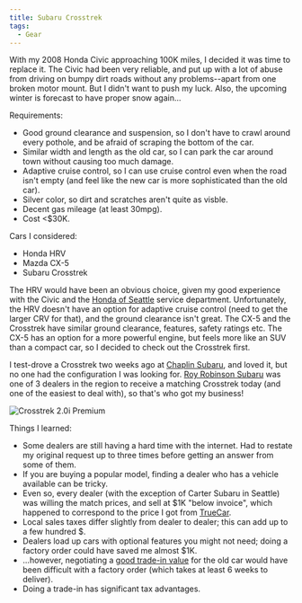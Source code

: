 ```yaml
---
title: Subaru Crosstrek
tags:
  - Gear
---
```


With my 2008 Honda Civic approaching 100K miles, I decided it was time to replace it. The Civic had been very reliable, and put up with a lot of abuse from driving on bumpy dirt roads without any problems--apart from one broken motor mount. But I didn't want to push my luck. Also, the upcoming winter is forecast to have proper snow again...

Requirements:
- Good ground clearance and suspension, so I don't have to crawl around every pothole, and be afraid of scraping the bottom of the car.
- Similar width and length as the old car, so I can park the car around town without causing too much damage.
- Adaptive cruise control, so I can use cruise control even when the road isn't empty (and feel like the new car is more sophisticated than the old car).
- Silver color, so dirt and scratches aren't quite as visble.
- Decent gas mileage (at least 30mpg).
- Cost <$30K.

Cars I considered:
- Honda HRV
- Mazda CX-5
- Subaru Crosstrek

The HRV would have been an obvious choice, given my good experience with the Civic and the [Honda of Seattle](http://www.hondaofseattle.com/) service department. Unfortunately, the HRV doesn't have an option for adaptive cruise control (need to get the larger CRV for that), and the ground clearance isn't great. The CX-5 and the Crosstrek have similar ground clearance, features, safety ratings etc. The CX-5 has an option for a more powerful engine, but feels more like an SUV than a compact car, so I decided to check out the Crosstrek first.

I test-drove a Crosstrek two weeks ago at [Chaplin Subaru](http://www.chaplinssubaru.com/), and loved it, but no one had the configuration I was looking for. [Roy Robinson Subaru](http://www.royrobinson.com/) was one of 3 dealers in the region to receive a matching Crosstrek today (and one of the easiest to deal with), so that's who got my business!

![Crosstrek 2.0i Premium](crosstrek.jpg)

Things I learned:
- Some dealers are still having a hard time with the internet. Had to restate my original request up to three times before getting an answer from some of them.
- If you are buying a popular model, finding a dealer who has a vehicle available can be tricky.
- Even so, every dealer (with the exception of Carter Subaru in Seattle) was willing the match prices, and sell at $1K "below invoice", which happened to correspond to the price I got from [TrueCar](https://www.truecar.com/).
- Local sales taxes differ slightly from dealer to dealer; this can add up to a few hundred $.
- Dealers load up cars with optional features you might not need; doing a factory order could have saved me almost $1K.
- ...however, negotiating a [good trade-in value](https://www.kbb.com/used-cars/) for the old car would have been difficult with a factory order (which takes at least 6 weeks to deliver).
- Doing a trade-in has significant tax advantages.

